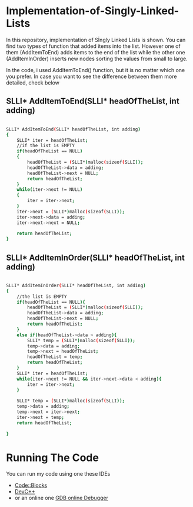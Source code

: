 # Implementation-of-Singly-Linked-Lists
In this repository, implementation of Sİngly Linked Lists is shown. 
You can find two types of function that added items into the list. However one of them (AddItemToEnd) adds items to the end of the list while the other one (AddItemInOrder) inserts new nodes sorting the values from small to large.

In the code, i used AddItemToEnd() function, but it is no matter which one you prefer. In case you want to see the difference between them more detailed, check below 

                                                                    
                                                                      


## SLLI* AddItemToEnd(SLLI* headOfTheList, int adding)

~~~ bash

SLLI* AddItemToEnd(SLLI* headOfTheList, int adding)
{
    SLLI* iter = headOfTheList;
    //if the list is EMPTY
    if(headOfTheList == NULL)
    {
        headOfTheList = (SLLI*)malloc(sizeof(SLLI));
        headOfTheList->data = adding;
        headOfTheList->next = NULL;
        return headOfTheList;
    }
    while(iter->next != NULL)
    {
        iter = iter->next;
    }
    iter->next = (SLLI*)malloc(sizeof(SLLI));
    iter->next->data = adding;
    iter->next->next = NULL;
    
    return headOfTheList;
}

~~~


## SLLI* AddItemInOrder(SLLI* headOfTheList, int adding)

~~~ bash

SLLI* AddItemInOrder(SLLI* headOfTheList, int adding)
{
    //the list is EMPTY
    if(headOfTheList == NULL){
        headOfTheList = (SLLI*)malloc(sizeof(SLLI));
        headOfTheList->data = adding;
        headOfTheList->next = NULL;
        return headOfTheList;
    }
    else if(headOfTheList->data > adding){
        SLLI* temp = (SLLI*)malloc(sizeof(SLLI));
        temp->data = adding;
        temp->next = headOfTheList;
        headOfTheList = temp;
        return headOfTheList;
    }
    SLLI* iter = headOfTheList;
    while(iter->next != NULL && iter->next->data < adding){
        iter = iter->next;
    }
    
    SLLI* temp = (SLLI*)malloc(sizeof(SLLI));
    temp->data = adding;
    temp->next = iter->next;
    iter->next = temp;
    return headOfTheList;
    
}

~~~



# Running The Code
You can run my code using one these IDEs   
* [Code::Blocks](https://www.codeblocks.org/downloads/) 
* [DevC++](https://www.dev-cpp.com/)  
* or an online one [GDB online Debugger](https://www.onlinegdb.com/)

